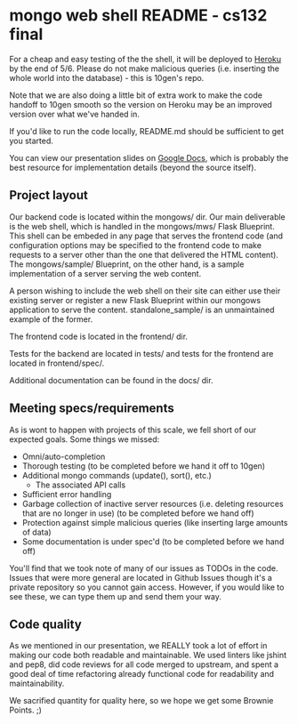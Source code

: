 mongo web shell README - cs132 final
====================================
For a cheap and easy testing of the the shell, it will be deployed to
[Heroku][] by the end of 5/6. Please do not make malicious queries (i.e.
inserting the whole world into the database) - this is 10gen's repo.

Note that we are also doing a little bit of extra work to make the code handoff
to 10gen smooth so the version on Heroku may be an improved version over what
we've handed in.

If you'd like to run the code locally, README.md should be sufficient to get
you started.

You can view our presentation slides on [Google Docs][], which is probably the
best resource for implementation details (beyond the source itself).

Project layout
--------------
Our backend code is located within the mongows/ dir. Our main deliverable is
the web shell, which is handled in the mongows/mws/ Flask Blueprint. This shell
can be embeded in any page that serves the frontend code (and configuration
options may be specified to the frontend code to make requests to a server
other than the one that delivered the HTML content). The mongows/sample/
Blueprint, on the other hand, is a sample implementation of a server serving
the web content.

A person wishing to include the web shell on their site can either use their
existing server or register a new Flask Blueprint within our mongows
application to serve the content. standalone\_sample/ is an unmaintained
example of the former.

The frontend code is located in the frontend/ dir.

Tests for the backend are located in tests/ and tests for the frontend are
located in frontend/spec/.

Additional documentation can be found in the docs/ dir.

Meeting specs/requirements
--------------------------
As is wont to happen with projects of this scale, we fell short of our expected
goals. Some things we missed:

* Omni/auto-completion
* Thorough testing (to be completed before we hand it off to 10gen)
* Additional mongo commands (update(), sort(), etc.)
    * The associated API calls
* Sufficient error handling
* Garbage collection of inactive server resources (i.e. deleting resources that
  are no longer in use) (to be completed before we hand off)
* Protection against simple malicious queries (like inserting large amounts of
  data)
* Some documentation is under spec'd (to be completed before we hand off)

You'll find that we took note of many of our issues as TODOs in the code.
Issues that were more general are located in Github Issues though it's a
private repository so you cannot gain access. However, if you would like to see
these, we can type them up and send them your way.

Code quality
------------
As we mentioned in our presentation, we REALLY took a lot of effort in making
our code both readable and maintainable. We used linters like jshint and pep8,
did code reviews for all code merged to upstream, and spent a good deal of time
refactoring already functional code for readability and maintainability.

We sacrified quantity for quality here, so we hope we get some Brownie Points.
;)

[Heroku]: http://mongo-web-shell.herokuapp.com/sample/
[Google Docs]: https://docs.google.com/presentation/d/1KV1nbZr2m32rOC_BjFDc2AyLuXDCn3jmV5HDT2tNVlg/edit#slide=id.p

